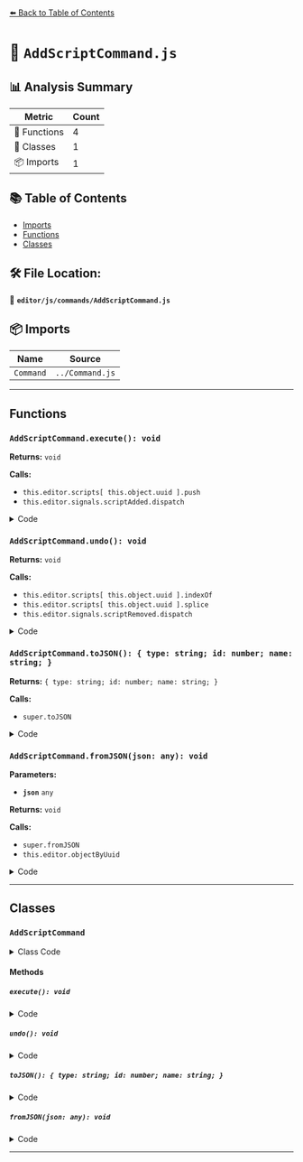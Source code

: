 [⬅️ Back to Table of Contents](../../../index.md)

# 📄 `AddScriptCommand.js`

## 📊 Analysis Summary

| Metric | Count |
|--------|-------|
| 🔧 Functions | 4 |
| 🧱 Classes | 1 |
| 📦 Imports | 1 |

## 📚 Table of Contents

- [Imports](#imports)
- [Functions](#functions)
- [Classes](#classes)

## 🛠️ File Location:
📂 **`editor/js/commands/AddScriptCommand.js`**

## 📦 Imports

| Name | Source |
|------|--------|
| `Command` | `../Command.js` |


---

## Functions

### `AddScriptCommand.execute(): void`

**Returns:** `void`

**Calls:**

- `this.editor.scripts[ this.object.uuid ].push`
- `this.editor.signals.scriptAdded.dispatch`

<details><summary>Code</summary>

```typescript
execute() {

		if ( this.editor.scripts[ this.object.uuid ] === undefined ) {

			this.editor.scripts[ this.object.uuid ] = [];

		}

		this.editor.scripts[ this.object.uuid ].push( this.script );

		this.editor.signals.scriptAdded.dispatch( this.script );

	}
```
</details>

### `AddScriptCommand.undo(): void`

**Returns:** `void`

**Calls:**

- `this.editor.scripts[ this.object.uuid ].indexOf`
- `this.editor.scripts[ this.object.uuid ].splice`
- `this.editor.signals.scriptRemoved.dispatch`

<details><summary>Code</summary>

```typescript
undo() {

		if ( this.editor.scripts[ this.object.uuid ] === undefined ) return;

		const index = this.editor.scripts[ this.object.uuid ].indexOf( this.script );

		if ( index !== - 1 ) {

			this.editor.scripts[ this.object.uuid ].splice( index, 1 );

		}

		this.editor.signals.scriptRemoved.dispatch( this.script );

	}
```
</details>

### `AddScriptCommand.toJSON(): { type: string; id: number; name: string; }`

**Returns:** `{ type: string; id: number; name: string; }`

**Calls:**

- `super.toJSON`

<details><summary>Code</summary>

```typescript
toJSON() {

		const output = super.toJSON( this );

		output.objectUuid = this.object.uuid;
		output.script = this.script;

		return output;

	}
```
</details>

### `AddScriptCommand.fromJSON(json: any): void`

**Parameters:**

- **`json`** `any`

**Returns:** `void`

**Calls:**

- `super.fromJSON`
- `this.editor.objectByUuid`

<details><summary>Code</summary>

```typescript
fromJSON( json ) {

		super.fromJSON( json );

		this.script = json.script;
		this.object = this.editor.objectByUuid( json.objectUuid );

	}
```
</details>


---

## Classes

### `AddScriptCommand`

<details><summary>Class Code</summary>

```ts
class AddScriptCommand extends Command {

	/**
	 * @param {Editor} editor
	 * @param {THREE.Object3D|null} [object=null]
	 * @param {string} [script='']
	 * @constructor
	 */
	constructor( editor, object = null, script = '' ) {

		super( editor );

		this.type = 'AddScriptCommand';
		this.name = editor.strings.getKey( 'command/AddScript' );

		this.object = object;
		this.script = script;

	}

	execute() {

		if ( this.editor.scripts[ this.object.uuid ] === undefined ) {

			this.editor.scripts[ this.object.uuid ] = [];

		}

		this.editor.scripts[ this.object.uuid ].push( this.script );

		this.editor.signals.scriptAdded.dispatch( this.script );

	}

	undo() {

		if ( this.editor.scripts[ this.object.uuid ] === undefined ) return;

		const index = this.editor.scripts[ this.object.uuid ].indexOf( this.script );

		if ( index !== - 1 ) {

			this.editor.scripts[ this.object.uuid ].splice( index, 1 );

		}

		this.editor.signals.scriptRemoved.dispatch( this.script );

	}

	toJSON() {

		const output = super.toJSON( this );

		output.objectUuid = this.object.uuid;
		output.script = this.script;

		return output;

	}

	fromJSON( json ) {

		super.fromJSON( json );

		this.script = json.script;
		this.object = this.editor.objectByUuid( json.objectUuid );

	}

}
```
</details>

#### Methods

##### `execute(): void`

<details><summary>Code</summary>

```ts
execute() {

		if ( this.editor.scripts[ this.object.uuid ] === undefined ) {

			this.editor.scripts[ this.object.uuid ] = [];

		}

		this.editor.scripts[ this.object.uuid ].push( this.script );

		this.editor.signals.scriptAdded.dispatch( this.script );

	}
```
</details>

##### `undo(): void`

<details><summary>Code</summary>

```ts
undo() {

		if ( this.editor.scripts[ this.object.uuid ] === undefined ) return;

		const index = this.editor.scripts[ this.object.uuid ].indexOf( this.script );

		if ( index !== - 1 ) {

			this.editor.scripts[ this.object.uuid ].splice( index, 1 );

		}

		this.editor.signals.scriptRemoved.dispatch( this.script );

	}
```
</details>

##### `toJSON(): { type: string; id: number; name: string; }`

<details><summary>Code</summary>

```ts
toJSON() {

		const output = super.toJSON( this );

		output.objectUuid = this.object.uuid;
		output.script = this.script;

		return output;

	}
```
</details>

##### `fromJSON(json: any): void`

<details><summary>Code</summary>

```ts
fromJSON( json ) {

		super.fromJSON( json );

		this.script = json.script;
		this.object = this.editor.objectByUuid( json.objectUuid );

	}
```
</details>


---